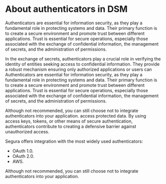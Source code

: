 # About authenticators in DSM

Authenticators are essential for information security, as they play a fundamental role in protecting systems and data. Their primary function is to create a secure environment and promote trust between different applications. Trust is essential for secure operations, especially those associated with the exchange of confidential information, the management of secrets, and the administration of permissions.

In the exchange of secrets, authenticators play a crucial role in verifying the identity of entities seeking access to confidential information. They provide a robust mechanism ensuring only authorized applications or users can Authenticators are essential for information security, as they play a fundamental role in protecting systems and data. Their primary function is to create a secure environment and promote trust between different applications. Trust is essential for secure operations, especially those associated with the exchange of confidential information, the management of secrets, and the administration of permissions.

Although not recommended, you can still choose not to integrate authenticators into your application. access protected data. By using access keys, tokens, or other means of secure authentication, authenticators contribute to creating a defensive barrier against unauthorized access.

Segura offers integration with the most widely used authenticators:

* OAuth 1.0.
* OAuth 2.0.
* AWS.

Although not recommended, you can still choose not to integrate authenticators into your application.
